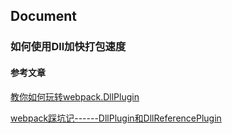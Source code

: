## Document

### 如何使用Dll加快打包速度

#### 参考文章

[教你如何玩转webpack.DllPlugin](https://github.com/superpig/blog/issues/6)

[webpack踩坑记------DllPlugin和DllReferencePlugin](https://segmentfault.com/a/1190000011795931)
